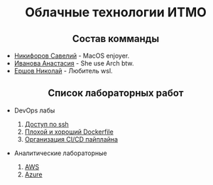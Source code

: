 <h1 align="center"> Облачные технологии ИТМО </h>



<h2 align="center"> Состав комманды </h2>

- [Никифоров Савелий](https://t.me/waswel) - MacOS enjoyer.
- [Иванова Анастасия](https://t.me/Crevetka960) - She use Arch btw.
- [Ершов Николай](https://t.me/kropacek) - Любитель wsl.

 <h2 align="center"> Список лабораторных работ </h2>

* DevOps лабы
    1. [Доступ по ssh](https://github.com/NikiforovSaveliy/DevOps-ITMO/tree/main/DevOps-1)
    2. [Плохой и хороший Dockerfile](https://github.com/NikiforovSaveliy/DevOps-ITMO/tree/main/DevOps-2)
    3. [Организация CI/CD пайплайна](https://github.com/NikiforovSaveliy/DEV-OPS-ITMO-lab-3/tree/main)

* Аналитические лабораторные 

    1. [AWS](https://github.com/NikiforovSaveliy/DevOps-ITMO/tree/main/AnalyticalLabs/AWS.md)
    2. [Azure](https://github.com/NikiforovSaveliy/DevOps-ITMO/tree/main/AnalyticalLabs/Azure.md)